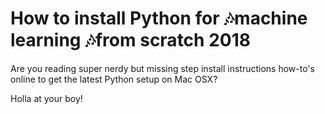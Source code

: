 # How to install Python for 🎶machine learning 🎶from scratch 2018
Are you reading super nerdy but missing step install instructions how-to's online to get the latest Python setup on Mac OSX? 

Holla at your boy!
